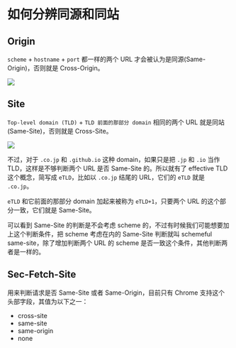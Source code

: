 # 如何分辨同源和同站

## Origin

`scheme` + `hostname` + `port` 都一样的两个 URL 才会被认为是同源(Same-Origin)，否则就是 Cross-Origin。

![](https://cdn.jsdelivr.net/gh/suukii/Articles/assets/same_origin_cross_origin.png)

## Site

`Top-level domain (TLD)` + `TLD 前面的那部分 domain` 相同的两个 URL 就是同站(Same-Site)，否则就是 Cross-Site。

![](https://cdn.jsdelivr.net/gh/suukii/Articles/assets/same_site_cross_site.png)

不过，对于 `.co.jp` 和 `.github.io` 这种 domain，如果只是把 `.jp` 和 `.io` 当作 TLD，这样是不够判断两个 URL 是否 Same-Site 的。所以就有了 effective TLD 这个概念，简写成 `eTLD`，比如以 `.co.jp` 结尾的 URL，它们的 `eTLD` 就是 `.co.jp`。

`eTLD` 和它前面的那部分 domain 加起来被称为 `eTLD+1`，只要两个 URL 的这个部分一致，它们就是 Same-Site。

可以看到 Same-Site 的判断是不会考虑 scheme 的，不过有时候我们可能想要加上这个判断条件，把 scheme 考虑在内的 Same-Site 判断就叫 schemeful same-site，除了增加判断两个 URL 的 scheme 是否一致这个条件，其他判断两者是一样的。

## Sec-Fetch-Site

用来判断请求是否 Same-Site 或者 Same-Origin，目前只有 Chrome 支持这个头部字段，其值为以下之一：

-   cross-site
-   same-site
-   same-origin
-   none
